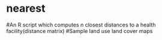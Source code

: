 # nearest
#An R script which computes n closest distances to a health facility(distance matrix)
#Sample land use land cover maps
 
